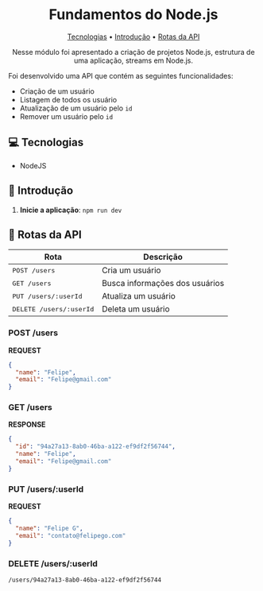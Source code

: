 <h1 align="center" style="font-weight: bold;">Fundamentos do Node.js</h1>

<p align="center">
 <a href="#tech">Tecnologias</a> • 
 <a href="#started">Introdução</a> • 
  <a href="#routes">Rotas da API</a> 
</p>

<p align="center">
Nesse módulo foi apresentado a criação de projetos Node.js, estrutura de uma aplicação, streams em Node.js.

Foi desenvolvido uma API que contém as seguintes funcionalidades:

- Criação de um usuário
- Listagem de todos os usuário
- Atualização de um usuário pelo `id`
- Remover um usuário pelo `id`
</p>

<h2 id="tech">💻 Tecnologias</h2>

- NodeJS

<h2 id="started">🚀 Introdução</h2>

1. **Inicie a aplicação**: `npm run dev `

<h2 id="routes">📍 Rotas da API</h2>

| Rota                             | Descrição                      |
| -------------------------------- | ------------------------------ |
| <kbd>POST /users</kbd>           | Cria um usuário                |
| <kbd>GET /users</kbd>            | Busca informações dos usuários |
| <kbd>PUT /users/:userId</kbd>    | Atualiza um usuário            |
| <kbd>DELETE /users/:userId</kbd> | Deleta um usuário              |

<h3 >POST /users</h3>

**REQUEST**

```json
{
  "name": "Felipe",
  "email": "Felipe@gmail.com"
}
```

<h3 >GET /users</h3>

**RESPONSE**

```json
{
  "id": "94a27a13-8ab0-46ba-a122-ef9df2f56744",
  "name": "Felipe",
  "email": "Felipe@gmail.com"
}
```

<h3>PUT /users/:userId</h3>

**REQUEST**

```json
{
  "name": "Felipe G",
  "email": "contato@felipego.com"
}
```

<h3>DELETE /users/:userId</h3>

```
/users/94a27a13-8ab0-46ba-a122-ef9df2f56744
```
